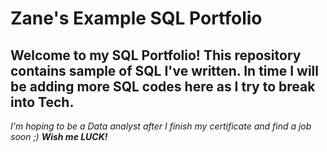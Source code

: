 # Zane's Example SQL Portfolio

## Welcome to my SQL Portfolio! This repository contains sample of SQL I've written. In time I will be adding more SQL codes here as I try to break into Tech.

*I'm hoping to be a Data analyst after I finish my certificate and find a job soon ;)*
***Wish me LUCK!***


